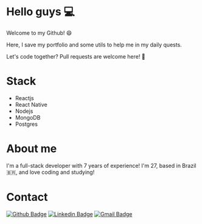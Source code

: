 # Hello guys :computer:

Welcome to my Github! :smile:

Here, I save my portfolio and some utils to help me in my daily quests. 

Let's code together? Pull requests are welcome here! :purple_heart:

# Stack
- Reactjs
- React Native
- Nodejs
- MongoDB
- Postgres

# About me

I'm a full-stack developer with 7 years of experience! I'm 27, based in Brazil :brazil:, and love coding and studying!

# Contact 

[![Github Badge](https://img.shields.io/badge/-Github-000?style=flat-square&logo=Github&logoColor=white&link=https://github.com/lucasgdb)](https://github.com/lucasbarroos)
[![Linkedin Badge](https://img.shields.io/badge/-LinkedIn-blue?style=flat-square&logo=Linkedin&logoColor=white&link=https://www.linkedin.com/in/lucasbarrosdev/)](https://www.linkedin.com/in/lucasbarrosdev/)
[![Gmail Badge](https://img.shields.io/badge/-Gmail-c14438?style=flat-square&logo=Gmail&logoColor=white&link=mailto:lbarros.comp@gmail.com)](mailto:lbarros.comp@gmail.com)
